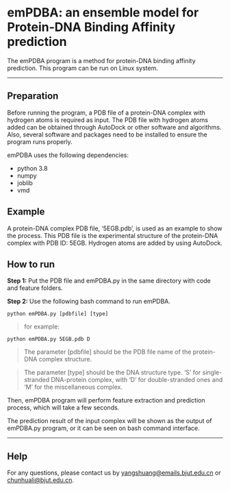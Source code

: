 # **emPDBA: an ensemble model for Protein-DNA Binding Affinity prediction**



The emPDBA program is a method for protein-DNA binding affinity prediction. This program can be run on Linux system. 

---


## Preparation
Before running the program, a PDB file of a protein-DNA complex with hydrogen atoms is required as input. The PDB file with hydrogen atoms added can be obtained through AutoDock or other software and algorithms. Also, several software and packages need to be installed to ensure the program runs properly. 

emPDBA uses the following dependencies:
- python 3.8
- numpy
- joblib
- vmd


## Example
A protein-DNA complex PDB file, ‘5EGB.pdb’, is used as an example to show the process. This PDB file is the experimental structure of the protein-DNA complex with PDB ID: 5EGB. Hydrogen atoms are added by using AutoDock.


## How to run
**Step 1:** Put the PDB file and emPDBA.py in the same directory with code and feature folders.

**Step 2:** Use the following bash command to run emPDBA.
		
```
python emPDBA.py [pdbfile] [type]
```

> for example:
```
python emPDBA.py 5EGB.pdb D
```


> The parameter [pdbfile] should be the PDB file name of the protein-DNA complex structure.

> The parameter [type] should be the DNA structure type. ‘S’ for single-stranded DNA-protein complex, with ‘D’ for double-stranded ones and ‘M’ for the miscellaneous complex.

Then, emPDBA program will perform feature extraction and prediction process, which will take a few seconds.

The prediction result of the input complex will be shown as the output of emPDBA.py program, or it can be seen on bash command interface.


---

## Help
For any questions, please contact us by yangshuang@emails.bjut.edu.cn or chunhuali@bjut.edu.cn.
